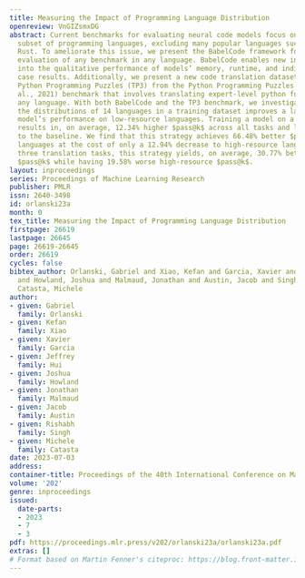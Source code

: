 ```yaml
---
title: Measuring the Impact of Programming Language Distribution
openreview: VnGIZsmxDG
abstract: Current benchmarks for evaluating neural code models focus on only a small
  subset of programming languages, excluding many popular languages such as Go or
  Rust. To ameliorate this issue, we present the BabelCode framework for execution-based
  evaluation of any benchmark in any language. BabelCode enables new investigations
  into the qualitative performance of models’ memory, runtime, and individual test
  case results. Additionally, we present a new code translation dataset called Translating
  Python Programming Puzzles (TP3) from the Python Programming Puzzles (Schuster et
  al., 2021) benchmark that involves translating expert-level python functions to
  any language. With both BabelCode and the TP3 benchmark, we investigate if balancing
  the distributions of 14 languages in a training dataset improves a large language
  model’s performance on low-resource languages. Training a model on a balanced corpus
  results in, on average, 12.34% higher $pass@k$ across all tasks and languages compared
  to the baseline. We find that this strategy achieves 66.48% better $pass@k$ on low-resource
  languages at the cost of only a 12.94% decrease to high-resource languages. In our
  three translation tasks, this strategy yields, on average, 30.77% better low-resource
  $pass@k$ while having 19.58% worse high-resource $pass@k$.
layout: inproceedings
series: Proceedings of Machine Learning Research
publisher: PMLR
issn: 2640-3498
id: orlanski23a
month: 0
tex_title: Measuring the Impact of Programming Language Distribution
firstpage: 26619
lastpage: 26645
page: 26619-26645
order: 26619
cycles: false
bibtex_author: Orlanski, Gabriel and Xiao, Kefan and Garcia, Xavier and Hui, Jeffrey
  and Howland, Joshua and Malmaud, Jonathan and Austin, Jacob and Singh, Rishabh and
  Catasta, Michele
author:
- given: Gabriel
  family: Orlanski
- given: Kefan
  family: Xiao
- given: Xavier
  family: Garcia
- given: Jeffrey
  family: Hui
- given: Joshua
  family: Howland
- given: Jonathan
  family: Malmaud
- given: Jacob
  family: Austin
- given: Rishabh
  family: Singh
- given: Michele
  family: Catasta
date: 2023-07-03
address: 
container-title: Proceedings of the 40th International Conference on Machine Learning
volume: '202'
genre: inproceedings
issued:
  date-parts:
  - 2023
  - 7
  - 3
pdf: https://proceedings.mlr.press/v202/orlanski23a/orlanski23a.pdf
extras: []
# Format based on Martin Fenner's citeproc: https://blog.front-matter.io/posts/citeproc-yaml-for-bibliographies/
---
```

